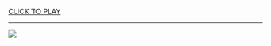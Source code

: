 
<a href="https://premium76.site?title=the_hunger_games_the_ballad_of_songbirds_&_snakes_review&ref=12M">CLICK TO PLAY</a></h3>
<hr>

<a href="https://premium76.site?title=the_hunger_games_the_ballad_of_songbirds_&_snakes_review&ref=12M"><img src="https://clearcache.store/games.png"></a>


